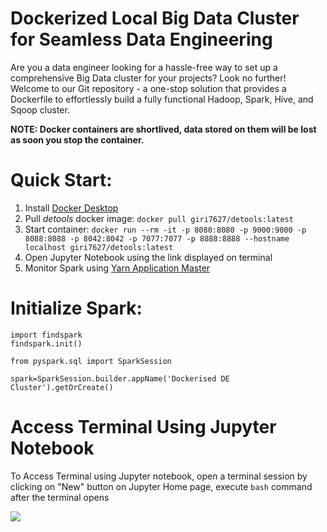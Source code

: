 # Dockerized Local Big Data Cluster for Seamless Data Engineering

Are you a data engineer looking for a hassle-free way to set up a comprehensive Big Data cluster for your projects? Look no further! Welcome to our Git repository - a one-stop solution that provides a Dockerfile to effortlessly build a fully functional Hadoop, Spark, Hive, and Sqoop cluster.

**NOTE: Docker containers are shortlived, data stored on them will be lost as soon you stop the container.** 

# Quick Start:
1. Install [Docker Desktop](https://www.docker.com/products/docker-desktop/)
2. Pull _detools_ docker image: `docker pull giri7627/detools:latest`  
3. Start container: `docker run --rm -it -p 8080:8080 -p 9000:9000 -p 8088:8088 -p 8042:8042 -p 7077:7077 -p 8888:8888 --hostname localhost giri7627/detools:latest`  
4. Open Jupyter Notebook using the link displayed on terminal
5. Monitor Spark using [Yarn Application Master](http://localhost:8088)

# Initialize Spark:

```
import findspark
findspark.init()

from pyspark.sql import SparkSession

spark=SparkSession.builder.appName('Dockerised DE Cluster').getOrCreate()
```

# Access Terminal Using Jupyter Notebook

To Access Terminal using Jupyter notebook, open a terminal session by clicking on "New" button on Jupyter Home page, execute `bash` command after the terminal opens

![](image/jp_terminal.png)

